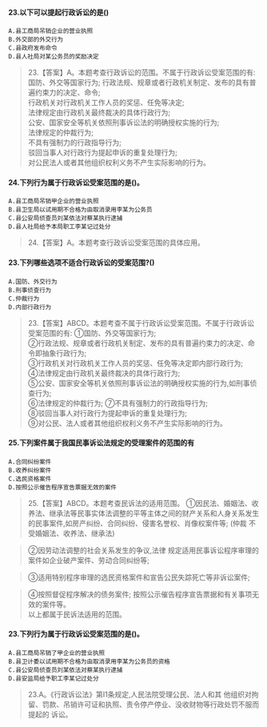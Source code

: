 #### 23.以下可以提起行政诉讼的是()
    A.县工商局吊销企业的营业执照
    B.外交部的外交行为
    C.县政府发布命令
    D.县人社局对某公务员的奖励决定
>   23.【答案】A。本题考查行政诉讼的范围。不属于行政诉讼受案范围的有:
    国防、外交等国家行为;
    行政法规、规章或者行政机关制定、发布的具有普遍约束力的决定、命令;     
    行政机关对行政机关工作人员的奖惩、任免等决定;     
    法律规定由行政机关最终裁决的具体行政行为;     
    公安、国家安全等机关依照刑事诉讼法的明确授权实施的行为;     
    法律规定的仲裁行为;     
    不具有强制力的行政指导行为;     
    驳回当事人对行政行为提起申诉的重复处理行为;     
    对公民法人或者其他组织权利义务不产生实际影响的行为。  

#### 24.下列行为属于行政诉讼受案范围的是()。
    A.县工商局吊销甲企业的营业执照
    B.县卫生局以试用期不合格为由取消录用李某为公务员
    C.县公安局侦查员刘某依法对蔡某执行逮捕
    D.县人社局给予本局职工李某记过处分
>   24.【答案】A。本题考查行政诉讼受案范围的具体应用。    

#### 23.下列哪些选项不适合行政诉讼的受案范围?()
    A.国防、外交行为
    B.刑事侦查行为
    C.仲裁行为
    D.内部行政行为
>   23.【答案】ABCD。本题考查不属于行政诉讼受案范围。不属于行政诉讼受案范围的有:
    ①国防、外交等国家行为;     
    ②行政法规、规章或者行政机关制定、发布的具有普遍约束力的决定、命令即抽象行政行为;     
    ③行政机关对行政机关工作人员的奖惩、任免等决定即内部行政行为;     
    ④法律规定由行政机关最终裁决的具体行政行为;     
    ⑤公安、国家安全等机关依照刑事诉讼法的明确授权实施的行为,如刑事侦查行为;     
    ⑥法律规定的仲裁行为;
    ⑦不具有强制力的行政指导行为;     
    ⑧驳回当事人对行政行为提起申诉的重复处理行为;     
    ⑨对公民、法人或者其他组织权利义务不产生实际影响的行为。   


#### 25.下列案件属于我国民事诉讼法规定的受理案件的范围的有
    A.合同纠纷案件
    B.收养纠纷案件
    C.选民资格案件
    D.按照公示催告程序宣告票据无效的案件
>   25.【答案】ABCD。本题考查民诉法的适用范围。
①因民法、婚姻法、收养法、继承法等民事实体法调整的平等主体之间的财产关系和人身关系发生的民事案件,如房产纠纷、合同纠纷、侵害名誉权、肖像权案件等;
(仲裁 不受婚姻法、收养法、继承法)

>   ②因劳动法调整的社会关系发生的争议,法律
    规定适用民事诉讼程序审理的案件如企业破产案件、劳动合同纠纷等;
    
>   ③适用特别程序审理的选民资格案件和宣告公民失踪死亡等非诉讼案件;

>   ④按照督促程序解决的债务案件;
按照公示催告程序宣告票据和有关事项无效的案件等。   
以上都属于民诉法适用的范围。     

#### 23.下列行为属于行政诉讼受案范围的是()。
    A.县工商局吊销了甲企业的营业执照
    B.县卫计委以试用期不合格为由取消录用李某为公务员的资格
    C.县公安局侦查员刘某依法对蔡某执行逮捕
    D.县安监局给予职工李某记过处分
>   23.A。《行政诉讼法》第I1条规定,人民法院受理公民、法人和其
    他组织对拘留、罚款、吊销许可证和执照、责令停产停业、没收财物等行政处罚不服而提起的
    诉讼。

























 